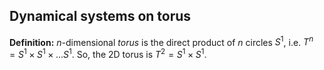## Dynamical systems on torus
__Definition:__ $n$-dimensional _torus_ is the direct product of $n$ circles $S^1$, i.e. $T^n=S^1\times S^1\times ... S^1$.
So, the 2D torus is $T^2=S^1\times S^1$. 